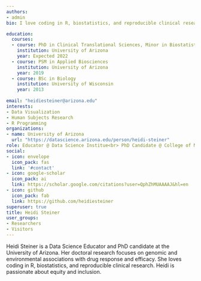 ```yaml
---
authors:
- admin
bio: I love coding in R, biostatistics, and reproducible clinical research. 

education:
  courses:
  - course: PhD in Clinical Translational Sciences, Minor in Biostatistics
    institution: University of Arizona
    year: Expected 2022
  - course: PSM in Applied Biosciences
    institution: University of Arizona
    year: 2019
  - course: BSc in Biology
    institution: University of Wisconsin
    year: 2013
    
email: "heidiesteiner@arizona.edu"
interests:
- Data Visualization
- Human Subjects Research
- R Programming
organizations:
- name: University of Arizona
  url: "https://datascience.arizona.edu/person/heidi-steiner"
role: Educator @ Data Science Institue<br> PhD Candidate @ College of Medicine - Tucson
social:
- icon: envelope
  icon_pack: fas
  link: '#contact'
- icon: google-scholar
  icon_pack: ai
  link: https://scholar.google.com/citations?user=QphZhMUAAAAJ&hl=en
- icon: github
  icon_pack: fab
  link: https://github.com/heidiesteiner
superuser: true
title: Heidi Steiner
user_groups:
- Researchers
- Visitors
---
```


Heidi Steiner is a Data Science Educator and PhD candidate at the University of Arizona. Her doctoral research focuses on genomic and environmental associations with drug response and efficacy. She loves coding in R, biostatistics, and reproducible clinical research. Heidi is passionate about equity and inclusion.

